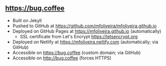 ## https://bug.coffee

- Built on Jekyll
- Pushed to GitHub at https://github.com/mfoliveira/mfoliveira.github.io
- Deployed on GitHub Pages at https://mfoliveira.github.io (automatically)
  - SSL certificate from Let's Encrypt https://letsencrypt.org
- Deployed on Netlify at https://mfoliveira.netlify.com (automatically; via GitHub)  
- Accessible on https://bug.coffee (custom domain; via GitHub)
- Accessible on http://bug.coffee (forces HTTPS)
